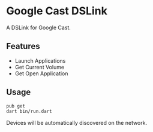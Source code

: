 # Google Cast DSLink

A DSLink for Google Cast.

## Features

- Launch Applications
- Get Current Volume
- Get Open Application

## Usage

```bash
pub get
dart bin/run.dart
```

Devices will be automatically discovered on the network.

